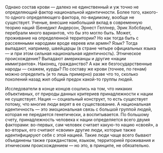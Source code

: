 Однако состав крови — далеко не единственный и уж точно не определяющий фактор национальной идентичности. Более того, какого-то одного определяющего фактора, по-видимому, вообще не существует. Ученые, внесшие наибольший вклад в современную теорию наций (Бенедикт Андерсон, Эрнест Геллнер, Эрик Хобсбаум), перебрали много вариантов, что бы это могло быть. Может, проживание на определенной территории? Но как тогда быть с рассеянными народами вроде евреев или армян? Язык? Тогда выпадают, например, швейцарцы (в стране четыре официальных языка — и при этом сильная национальная идентичность). Этническое происхождение? Выпадают американцы и другие «нации иммигрантов». Наконец, гражданство? А как же безгосударственные народы — скажем, курды? По составу же крови (точнее, по генам) можно определить (и то лишь примерно) разве что то, сколько поколений назад жил общий предок какой-то группы людей.

Исследователи в конце концов сошлись на том, что никаких объективных, от природы данных критериев принадлежности к нации не существует. Нация — социальный конструкт, то есть существует потому, что многие люди верят в ее существование. А национальная идентичность — это эмоциональная связь с большой группой людей, которая не передается генетически, а воспитывается. По большому счету, принадлежность человека к нации определяется всего двумя факторами: во-первых, сам человек считает какую-то нацию «своей», а во-вторых, его считают «своим» другие люди, которые также идентифицируют себя с этой нацией. Такие люди чаще всего бывают объединены также гражданством, языком, территорией проживания и этническим происхождением — но это, в принципе, не обязательно.
